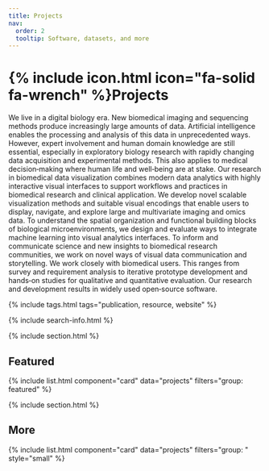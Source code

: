 ```yaml
---
title: Projects
nav:
  order: 2
  tooltip: Software, datasets, and more
---
```


# {% include icon.html icon="fa-solid fa-wrench" %}Projects

We live in a digital biology era. New biomedical imaging and sequencing methods produce increasingly large amounts of data. Artificial intelligence enables the processing and analysis of this data in unprecedented ways. However, expert involvement and human domain knowledge are still essential, especially in exploratory biology research with rapidly changing data acquisition and experimental methods. This also applies to medical decision‐making where human life and well‐being are at stake. Our research in biomedical data visualization combines modern data analytics with highly interactive visual interfaces to support workflows and practices in biomedical research and clinical application. We develop novel scalable visualization methods and suitable visual encodings that enable users to display, navigate, and explore large and multivariate imaging and omics data. To understand the spatial organization and functional building blocks of biological microenvironments, we design and evaluate ways to integrate machine learning into visual analytics interfaces. To inform and communicate science and new insights to biomedical research communities, we work on novel ways of visual data communication and storytelling. We work closely with biomedical users. This ranges from survey and requirement analysis to iterative prototype development and hands‐on studies for qualitative and quantitative evaluation. Our research and development results in widely used open‐source software.

{% include tags.html tags="publication, resource, website" %}

{% include search-info.html %}

{% include section.html %}

## Featured

{% include list.html component="card" data="projects" filters="group: featured" %}

{% include section.html %}

## More

{% include list.html component="card" data="projects" filters="group: " style="small" %}
